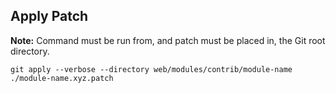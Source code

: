 ## Apply Patch
**Note:** Command must be run from, and patch must be placed in, the Git root directory.
```
git apply --verbose --directory web/modules/contrib/module-name ./module-name.xyz.patch
```
